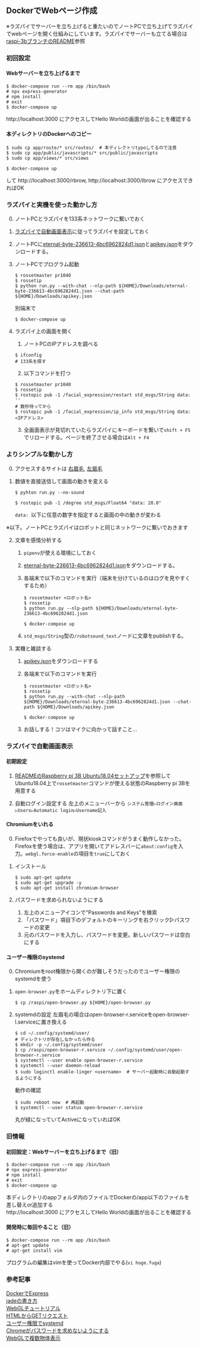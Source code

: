 ## DockerでWebページ作成

※ラズパイでサーバーを立ち上げると重たいのでノートPCで立ち上げてラズパイでwebページを開く仕組みにしています。ラズパイでサーバーも立てる場合は[raspi-3bブランチのREADME](https://github.com/MiyabiTane/Deco_with_robot/tree/raspi-3b/facial_expression/web_nodejs)参照

### 初回設定

#### Webサーバーを立ち上げるまで
```
$ docker-compose run --rm app /bin/bash
# npx express-generator
# npm install
# exit
$ docker-compose up
```
http://localhost:3000
にアクセスしてHello Worldの画面が出ることを確認する

#### 本ディレクトリのDockerへのコピー
```
$ sudo cp app/route/* src/routes/  # 本ディレクトリtypoしてるので注意
$ sudo cp app/public/javascripts/* src/public/javascripts
$ sudo cp app/views/* src/views
```
```
$ docker-compose up
```
して
http://localhost:3000/rbrow, http://localhost:3000/lbrow
にアクセスできればOK

### ラズパイと実機を使った動かし方
0. ノートPCとラズパイを133系ネットワークに繋いでおく

1. [ラズパイで自動画面表示](#ラズパイで自動画面表示)に従ってラズパイを設定しておく

2. ノートPCに[eternal-byte-236613-4bc6962824d1.json](https://drive.google.com/file/d/1VxniytpH9J12ii9jphtBylydY1_k5nXf/view)と[apikey.json](https://drive.google.com/file/d/1wh1_WX3l_qKbUG5wdgeQQBQCu6f9BSWF/view?usp=sharing)をダウンロードする。

3. ノートPCでプログラム起動
    ```
    $ rossetmaster pr1040
    $ rossetip
    $ python run.py --with-chat --nlp-path ${HOME}/Downloads/eternal-byte-236613-4bc6962824d1.json --chat-path ${HOME}/Downloads/apikey.json
    ```
    別端末で
    ```
    $ docker-compose up
    ```

4. ラズパイ上の画面を開く
    1. ノートPCのIPアドレスを調べる
    ```
    $ ifconfig
    # 133系を探す
    ```
    2. 以下コマンドを打つ
    ```
    $ rossetmaster pr1040
    $ rossetip
    $ rostopic pub -1 /facial_expression/restart std_msgs/String data: ''
    # 数秒待ってから
    $ rostopic pub -1 /facial_expression/ip_info std_msgs/String data: <IPアドレス>
    ```

    3. 全画面表示が見切れていたらラズパイにキーボードを繋いで`shift + F5`でリロードする。ページを終了させる場合は`Alt + F4`


### よりシンプルな動かし方
0. アクセスするサイトは [右眉毛](http://localhost:3000/rbrow), [左眉毛](http://localhost:3000/lbrow)

1. 数値を直接送信して画面の動きを変える
    ```
    $ pyhton run.py --no-sound
    ```
    ```
    $ rostopic pub -1 /degree std_msgs/Float64 "data: 20.0"
    ```

    `data: `以下に任意の数字を指定すると画面の中の動きが変わる

※以下。ノートPCとラズパイはロボットと同じネットワークに繋いでおきます

2. 文章を感情分析する
    1. `pipenv`が使える環境にしておく

    2. [eternal-byte-236613-4bc6962824d1.json](https://drive.google.com/file/d/1VxniytpH9J12ii9jphtBylydY1_k5nXf/view)をダウンロードする。

    3. 各端末で以下のコマンドを実行（端末を分けているのはログを見やすくするため）
        ```
        $ rossetmaster <ロボット名>
        $ rossetip
        $ python run.py --nlp-path ${HOME}/Downloads/eternal-byte-236613-4bc6962824d1.json
        ```
        ```
        $ docker-compose up
        ```

    4. `std_msgs/String`型の`/robotsound_text`ノードに文章をpublishする。


3. 実機と雑談する
    1. [apikey.json](https://drive.google.com/file/d/1wh1_WX3l_qKbUG5wdgeQQBQCu6f9BSWF/view?usp=sharing)をダウンロードする

    2. 各端末で以下のコマンドを実行
        ```
        $ rossetmaster <ロボット名>
        $ rossetip
        $ python run.py --with-chat --nlp-path ${HOME}/Downloads/eternal-byte-236613-4bc6962824d1.json --chat-path ${HOME}/Downloads/apikey.json
        ```
        ```
        $ docker-compose up
        ```
    3. お話しする！コツはマイクに向かって話すこと...


### ラズパイで自動画面表示

#### 初期設定
1. [READMEのRaspberry pi 3B Ubuntu18.04セットアップ](https://github.com/MiyabiTane/Deco_with_robot/tree/raspi-3b/facial_expression/web_nodejs)を参照してUbuntu18.04上で`rossetmaster`コマンドが使える状態のRaspberry pi 3Bを用意する

2. 自動ログイン設定する
    左上のメニューバーから
    `システム管理▷ログイン画面▷Users▷Automatic login▷Username記入`

#### Chromiumをいれる
0. Firefoxでやっても良いが、現状kioskコマンドがうまく動作しなかった。Firefoxを使う場合は、アプリを開いてアドレスバーに`about:config`を入力。`webgl.force-enable`の項目を`true`にしておく

1. インストール
    ```
    $ sudo apt-get update
    $ sudo apt-get upgrade -y
    $ sudo apt-get install chromium-browser
    ```
2. パスワードを求められないようにする
    1. 左上のメニューアイコンで"Passwords and Keys"を検索
    2. 「パスワード」項目下のデフォルトのキーリングを右クリック▷パスワードの変更
    3. 元のパスワードを入力し、パスワードを変更。新しいパスワードは空白にする


#### ユーザー権限のsystemd
0. Chromiumをroot権限から開くのが難しそうだったのでユーザー権限のsystemdを使う
1. `open-browser.py`をホームディレクトリ下に置く
    ```
    $ cp /raspi/open-browser.py ${HOME}/open-browser.py
    ```
2. systemdの設定
    左眉毛の場合はopen-browser-r.serviceをopen-browser-l.serviceに置き換える
    ```
    $ cd ~/.config/systemd/user/
    # ディレクトリが存在しなかったら作る
    $ mkdir -p ~/.config/systemd/user
    $ cp /raspi/open-browser-r.service ~/.config/systemd/user/open-browser-r.service
    $ systemctl --user enable open-browser-r.service
    $ systemctl --user daemon-reload
    $ sudo loginctl enable-linger <username>  # サーバー起動時に自動起動するようにする
    ```

    動作の確認
    ```
    $ sudo reboot now  # 再起動
    $ systemctl --user status open-browser-r.service
    ```
    丸が緑になっていてActiveになっていればOK


### 旧情報

#### 初回設定：Webサーバーを立ち上げるまで（旧）
```
$ docker-compose run --rm app /bin/bash
# npx express-generator
# npm install
# exit
$ docker-compose up
```
本ディレクトリのappフォルダ内のファイルでDockerの/app以下のファイルを差し替えor追加する<br>
http://localhost:3000
にアクセスしてHello Worldの画面が出ることを確認する

#### 開発時に毎回やること（旧）
```
$ docker-compose run --rm app /bin/bash
# apt-get update
# apt-get install vim
```
プログラムの編集はvimを使ってDocker内部でやる(`vi hoge.fuga`)<br>

### 参考記事
[DockerでExpress](https://ishida-it.com/blog/post/2019-11-21-docker-nodejs/)<br>
[jadeの書き方](http://kfug.jp/handson/try_jade/)<br>
[WebGLチュートリアル](https://developer.mozilla.org/ja/docs/Web/API/WebGL_API/Tutorial/Getting_started_with_WebGL)<br>
[HTMLからGETリクエスト](https://stackoverflow.com/questions/6375461/get-html-code-using-javascript-with-a-url)<br>
[ユーザー権限でsystemd](https://pyopyopyo.hatenablog.com/entry/2021/04/30/233755)<br>
[Chromeがパスワードを求めないようにする](http://linuxlabo.labo.main.jp/?eid=4)<br>
[WebGLで複数物体表示](https://www.programmingmat.jp/webgl_lab/triangles.html)<br>
